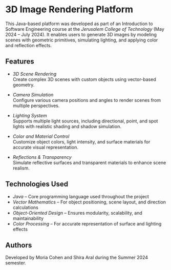 # 3D Image Rendering Platform

This Java-based platform was developed as part of an Introduction to Software Engineering course at the *Jerusalem College of Technology* (May 2024 – July 2024). It enables users to generate 3D images by modeling scenes with geometric primitives, simulating lighting, and applying color and reflection effects.

## Features

- *3D Scene Rendering*  
  Create complex 3D scenes with custom objects using vector-based geometry.

- *Camera Simulation*  
  Configure various camera positions and angles to render scenes from multiple perspectives.

- *Lighting System*  
  Supports multiple light sources, including directional, point, and spot lights with realistic shading and shadow simulation.

- *Color and Material Control*  
  Customize object colors, light intensity, and surface materials for accurate visual representation.

- *Reflections & Transparency*  
  Simulate reflective surfaces and transparent materials to enhance scene realism.

## Technologies Used

- *Java* – Core programming language used throughout the project  
- *Vector Mathematics* – For object positioning, scene layout, and direction calculations  
- *Object-Oriented Design* – Ensures modularity, scalability, and maintainability  
- *Color Processing* – For accurate representation of surface and lighting effects

## Authors

Developed by Moria Cohen and Shira Aral during the Summer 2024 semester.

